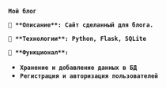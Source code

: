 **`Мой блог`**

**`📌 **Описание**: Сайт сделанный для блога.`**

**`🔧 **Технологии**: Python, Flask, SQLite`**

**`📝 **Функционал**:`**

- **`Хранение и добавление данных в БД`**
- **`Регистрация и авторизация пользователей`**
